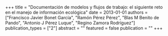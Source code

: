 +++
title = "Documentación de modelos y flujos de trabajo: el siguiente reto en el manejo de información ecológica"
date = 2013-01-01
authors = ["Francisco Javier Bonet Garcı́a", "Ramón Pérez Pérez", "Blas M Benito de Pando", "Antonio J Pérez Luque", "Regino Zamora Rodríguez"]
publication_types = ["2"]
abstract = ""
featured = false
publication = ""
+++

